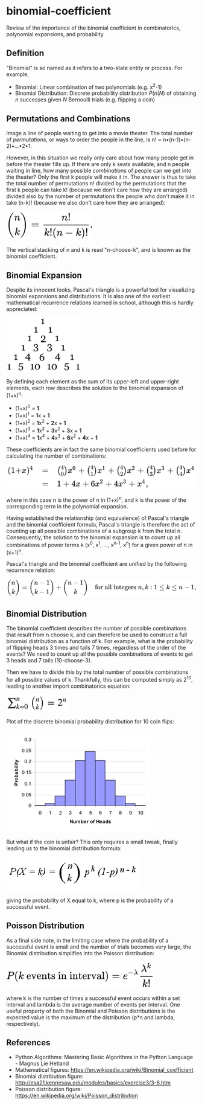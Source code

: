 # binomial-coefficient
Review of the importance of the binomial coefficient in combinatorics, polynomial expansions, and probability

Definition
---
"Binomial" is so named as it refers to a two-state entity or process. For example,
- Binomial: Linear combination of two polynomials (e.g. x<sup>2</sup>-1)
- Binomial Distribution: Discrete probability distribution <i>P</i>(<i>n</i>|<i>N</i>)
of obtaining <i>n</i> successes given <i>N</i> Bernoulli trials (e.g. flipping a coin)

Permutations and Combinations
---
Image a line of people waiting to get into a movie theater. The total number of
<i>permutations</i>, or ways to order the people in the line, is n! =
n•(n-1)•(n-2)•...•2•1.

However, in this situation we really only care about how many people get in before the
theater fills up. If there are only k seats available, and n people waiting in line, how
many possible <i>combinations</i> of people can we get into the theater? Only the first
k people will make it in. The answer is thus to take the total number of permutations n!
divided by the permutations that the first k people can take k! (because we don't care
how they are arranged) divided also by the number of permutations the people who don't
make it in take (n-k)! (because we also don't care how they are arranged):

![](binomial_coefficient.svg)

The vertical stacking of n and k is read "n-choose-k", and is known as the binomial
coefficient.

Binomial Expansion
---
Despite its innocent looks, Pascal's triangle is a powerful tool for visualizing binomial
expansions and distributions. It is also one of the earliest mathematical recurrence
relations learned in school, although this is hardly appreciated:

![](pascals_triangle.png)

By defining each element as the sum of its upper-left and upper-right elements,
each row describes the solution to the binomial expansion of (1+x)<sup>n</sup>:
- (1+x)<sup>0</sup> = <b>1</b>
- (1+x)<sup>1</sup> = <b>1</b>x + <b>1</b>
- (1+x)<sup>2</sup> = <b>1</b>x<sup>2</sup> + <b>2</b>x + <b>1</b>
- (1+x)<sup>3</sup> = <b>1</b>x<sup>3</sup> + <b>3</b>x<sup>2</sup> + <b>3</b>x + <b>1</b>
- (1+x)<sup>4</sup> = <b>1</b>x<sup>4</sup> + <b>4</b>x<sup>3</sup> + <b>6</b>x<sup>2</sup> + <b>4</b>x + <b>1</b>

These coefficients are in fact the same binomial coefficients used before for calculating
the number of combinations:

![](binomial_expansion.svg)

where in this case n is the power of n in (1+x)<sup>n</sup>, and k is the power of the
corresponding term in the polynomial expansion.

Having established the relationship (and equivalence) of Pascal's triangle and the
binomial coefficient formula, Pascal's triangle is therefore the act of counting up all
possible combinations of a subgroup k from the total n. Consequently, the solution to
the binomial expansion is to count up all combinations of power terms k (x<sup>0</sup>,
x<sup>1</sup>, ..., x<sup>n-1</sup>, x<sup>n</sup>) for a given power of n in
(x+1)<sup>n</sup>.

Pascal's triangle and the binomial coefficient are unified by the following recurrence
relation:

![](recurrence_relation.svg)

Binomial Distribution
---
The binomial coefficient describes the number of possible combinations that result from
n choose k, and can therefore be used to construct a full binomial distribution as a
function of k. For example, what is the probability of flipping heads 3 times and tails
7 times, regardless of the order of the events? We need to count up all the possible
combinations of events to get 3 heads and 7 tails (10-choose-3).

Then we have to divide this by the total number of possible combinations for all
possible values of k. Thankfully, this can be computed simply as 2<sup>10</sup>,
leading to another import combinatorics equation:

![](binomial_sum.png)

Plot of the discrete binomial probability distribution for 10 coin flips:

![](binomial_distribution_fair.jpg)

But what if the coin is unfair? This only requires a small tweak, finally leading us to
the binomial distribution formula:

![](binomial_distribution_unfair.gif)

giving the probability of X equal to k, where p is the probability of a successful event.

Poisson Distribution
---
As a final side note, in the limiting case where the probability of a successful event is
small and the number of trials becomes very large, the Binomial distribution simplifies
into the Poisson distribution:

![](poisson_distribution.svg)

where k is the number of times a successful event occurs within a set interval and lambda
is the average number of events per interval. One useful property of both the Binomial
and Poisson distributions is the expected value is the maximum of the distribution (p*n
and lambda, respectively).

References
---
- Python Algorithms: Mastering Basic Algorithms in the Python Language - Magnus Lie Hetland
- Mathematical figures: https://en.wikipedia.org/wiki/Binomial_coefficient
- Binomial distribution figure: http://esa21.kennesaw.edu/modules/basics/exercise3/3-6.htm
- Poisson distribution figure: https://en.wikipedia.org/wiki/Poisson_distribution
